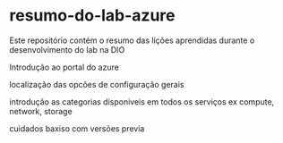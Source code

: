 # resumo-do-lab-azure
Este repositório contém o resumo das lições aprendidas durante o desenvolvimento do lab na DIO

Introdução ao portal do azure

localização das opcões de configuração gerais

introdução as categorias disponiveis em todos os serviços ex compute, network, storage

cuidados baxiso com versões previa 
